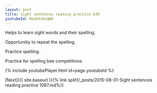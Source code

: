```yaml
---
layout: post
title: Sight sentences reading practice 630
youtubeId: RGaEOJmzqN4
---
```

 
 
Helps to learn sight words and their spelling.

Opportunitiy to repeat the spelling. 

Practice spelling. 
 
Practice for spelling bee competitions. 
 
{% include youtubePlayer.html id=page.youtubeId %}
 
 

[Next]({{ site.baseurl }}{% link  split1/_posts/2015-08-31-Sight sentences reading practice 1087.md%})
 
